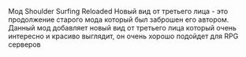 Мод Shoulder Surfing Reloaded Новый вид от третьего лица - это продолжение старого мода который был заброшен его автором. Данный мод добавляет новый вид от третьего лица который очень интересно и красиво выглядит, он очень хорошо подойдет для RPG серверов

